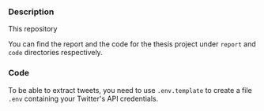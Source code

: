 ### Description

This repository 

You can find the report and the code for the thesis project under `report` and
`code` directories respectively.

### Code

To be able to extract tweets, you need to use `.env.template` to create a file `.env`
containing your Twitter's API credentials.
